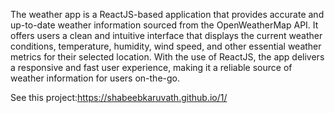 The weather app is a ReactJS-based application that provides accurate and up-to-date weather information sourced from the OpenWeatherMap API. It offers users a clean and intuitive interface that displays the current weather conditions, temperature, humidity, wind speed, and other essential weather metrics for their selected location. With the use of ReactJS, the app delivers a responsive and fast user experience, making it a reliable source of weather information for users on-the-go.

See this project:https://shabeebkaruvath.github.io/1/
